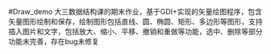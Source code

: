 #Draw_demo
大三数据结构课的期末作业，基于GDI+实现的矢量绘图程序，包含矢量图形绘制和保存，绘制图形包括直线、圆、椭圆、矩形、多边形等图形，支持插入图片和文字，包括放大、缩小、平移、撤销和重做等功能，选中、删除等部分功能未完善，存在bug未修复

